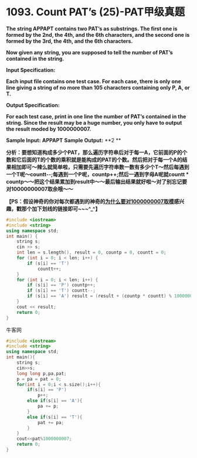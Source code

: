 # 1093. Count PAT’s (25)-PAT甲级真题

**The string APPAPT contains two PAT’s as substrings. The first one is formed by the 2nd, the 4th, and the 6th characters, and the second one is formed by the 3rd, the 4th, and the 6th characters.**

**Now given any string, you are supposed to tell the number of PAT’s contained in the string.**

**Input Specification:**

**Each input file contains one test case. For each case, there is only one line giving a string of no more than 105 characters containing only P, A, or T.**

**Output Specification:**

**For each test case, print in one line the number of PAT’s contained in the string. Since the result may be a huge number, you only have to output the result moded by 1000000007.**

**Sample Input:**
**APPAPT**
**Sample Output:**
**2
**

**分析：要想知道构成多少个PAT，那么遍历字符串后对于每一A，它前面的P的个数和它后面的T的个数的乘积就是能构成的PAT的个数。然后把对于每一个A的结果相加即可～辣么就简单啦，只需要先遍历字符串数一数有多少个T～然后每遇到一个T呢～countt--;每遇到一个P呢，countp++;然后一遇到字母A呢就countt * countp～～把这个结果累加到result中～～最后输出结果就好啦～对了别忘记要对10000000007取余哦～～**

**【PS：假设神奇的你对每次都遇到的神奇的[为什么要对1000000007取模](http://www.liuchuo.net/archives/645)感兴趣，戳那个加下划线的链接即可~~~^_^】**

```c++
#include <iostream>
#include <string>
using namespace std;
int main() {
    string s;
    cin >> s;
    int len = s.length(), result = 0, countp = 0, countt = 0;
    for (int i = 0; i < len; i++) {
        if (s[i] == 'T')
            countt++;
    }
    for (int i = 0; i < len; i++) {
        if (s[i] == 'P') countp++;
        if (s[i] == 'T') countt--;
        if (s[i] == 'A') result = (result + (countp * countt) % 1000000007) % 1000000007;
    }
    cout << result;
    return 0;
}
```

牛客网

```c++
#include <iostream>
#include <string>
using namespace std;
int main(){
	string s;
	cin>>s;
	long long p,pa,pat;
	p = pa = pat = 0;
	for(int i = 0;i < s.size();i++){
		if(s[i] == 'P')
			p++;
		else if(s[i] == 'A'){
			pa += p;
		}
		else if(s[i] == 'T'){
			pat += pa;
		}
	}
	cout<<pat%1000000007;
	return 0;
}
```

